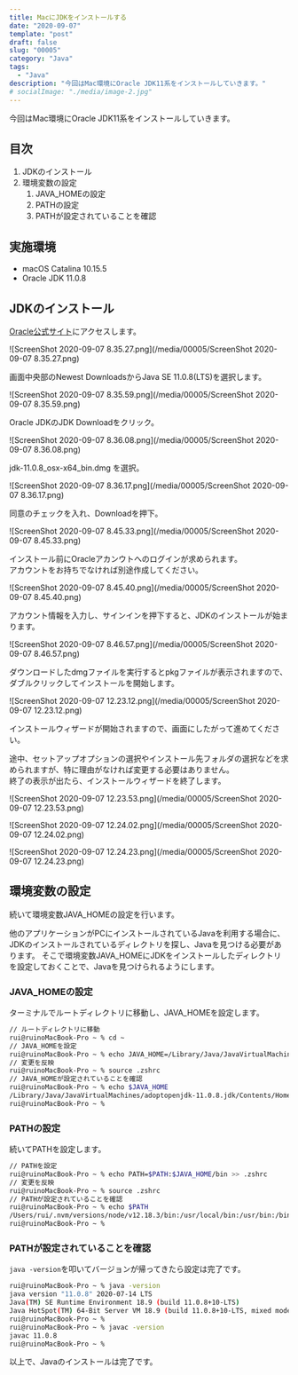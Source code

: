 ```yaml
---
title: MacにJDKをインストールする
date: "2020-09-07"
template: "post"
draft: false
slug: "00005"
category: "Java"
tags:
  - "Java"
description: "今回はMac環境にOracle JDK11系をインストールしていきます。"
# socialImage: "./media/image-2.jpg"
---
```


今回はMac環境にOracle JDK11系をインストールしていきます。

## 目次

1. JDKのインストール
2. 環境変数の設定
   1. JAVA_HOMEの設定
   2. PATHの設定
   3. PATHが設定されていることを確認

## 実施環境

- macOS Catalina 10.15.5
- Oracle JDK 11.0.8

## JDKのインストール

[Oracle公式サイト](https://www.oracle.com/java/technologies/)にアクセスします。  

![ScreenShot 2020-09-07 8.35.27.png](/media/00005/ScreenShot 2020-09-07 8.35.27.png)

画面中央部のNewest DownloadsからJava SE 11.0.8(LTS)を選択します。  

![ScreenShot 2020-09-07 8.35.59.png](/media/00005/ScreenShot 2020-09-07 8.35.59.png)

Oracle JDKのJDK Downloadをクリック。  

![ScreenShot 2020-09-07 8.36.08.png](/media/00005/ScreenShot 2020-09-07 8.36.08.png)

jdk-11.0.8_osx-x64_bin.dmg を選択。  

![ScreenShot 2020-09-07 8.36.17.png](/media/00005/ScreenShot 2020-09-07 8.36.17.png)

同意のチェックを入れ、Downloadを押下。

![ScreenShot 2020-09-07 8.45.33.png](/media/00005/ScreenShot 2020-09-07 8.45.33.png)

インストール前にOracleアカンウトへのログインが求められます。  
アカウントをお持ちでなければ別途作成してください。  

![ScreenShot 2020-09-07 8.45.40.png](/media/00005/ScreenShot 2020-09-07 8.45.40.png)

アカウント情報を入力し、サインインを押下すると、JDKのインストールが始まります。  

![ScreenShot 2020-09-07 8.46.57.png](/media/00005/ScreenShot 2020-09-07 8.46.57.png)

ダウンロードしたdmgファイルを実行するとpkgファイルが表示されますので、ダブルクリックしてインストールを開始します。

![ScreenShot 2020-09-07 12.23.12.png](/media/00005/ScreenShot 2020-09-07 12.23.12.png)

インストールウィザードが開始されますので、画面にしたがって進めてください。

途中、セットアップオプションの選択やインストール先フォルダの選択などを求められますが、特に理由がなければ変更する必要はありません。  
終了の表示が出たら、インストールウィザードを終了します。  

![ScreenShot 2020-09-07 12.23.53.png](/media/00005/ScreenShot 2020-09-07 12.23.53.png)

![ScreenShot 2020-09-07 12.24.02.png](/media/00005/ScreenShot 2020-09-07 12.24.02.png)

![ScreenShot 2020-09-07 12.24.23.png](/media/00005/ScreenShot 2020-09-07 12.24.23.png)

## 環境変数の設定

続いて環境変数JAVA_HOMEの設定を行います。  

他のアプリケーションがPCにインストールされているJavaを利用する場合に、JDKのインストールされているディレクトリを探し、Javaを見つける必要があります。
そこで環境変数JAVA_HOMEにJDKをインストールしたディレクトリを設定しておくことで、Javaを見つけられるようにします。  

### JAVA_HOMEの設定

ターミナルでルートディレクトリに移動し、JAVA_HOMEを設定します。  

``` bash
// ルートディレクトリに移動
rui@ruinoMacBook-Pro ~ % cd ~
// JAVA_HOMEを設定
rui@ruinoMacBook-Pro ~ % echo JAVA_HOME=/Library/Java/JavaVirtualMachines/adoptopenjdk-11.0.8.jdk/Contents/Home >> .zshrc
// 変更を反映
rui@ruinoMacBook-Pro ~ % source .zshrc
// JAVA_HOMEが設定されていることを確認
rui@ruinoMacBook-Pro ~ % echo $JAVA_HOME
/Library/Java/JavaVirtualMachines/adoptopenjdk-11.0.8.jdk/Contents/Home
rui@ruinoMacBook-Pro ~ %
```

### PATHの設定

続いてPATHを設定します。  

``` bash
// PATHを設定
rui@ruinoMacBook-Pro ~ % echo PATH=$PATH:$JAVA_HOME/bin >> .zshrc
// 変更を反映
rui@ruinoMacBook-Pro ~ % source .zshrc
// PATHが設定されていることを確認
rui@ruinoMacBook-Pro ~ % echo $PATH
/Users/rui/.nvm/versions/node/v12.18.3/bin:/usr/local/bin:/usr/bin:/bin:/usr/sbin:/sbin:/Library/Java/JavaVirtualMachines/adoptopenjdk-11.0.8.jdk/Contents/Home/bin
rui@ruinoMacBook-Pro ~ %
```

### PATHが設定されていることを確認

`java -version`を叩いてバージョンが帰ってきたら設定は完了です。  

``` bash
rui@ruinoMacBook-Pro ~ % java -version  
java version "11.0.8" 2020-07-14 LTS
Java(TM) SE Runtime Environment 18.9 (build 11.0.8+10-LTS)
Java HotSpot(TM) 64-Bit Server VM 18.9 (build 11.0.8+10-LTS, mixed mode)
rui@ruinoMacBook-Pro ~ %
rui@ruinoMacBook-Pro ~ % javac -version
javac 11.0.8
rui@ruinoMacBook-Pro ~ %
```

以上で、Javaのインストールは完了です。

